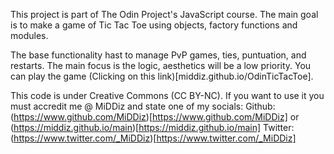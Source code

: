This project is part of The Odin Project's JavaScript course.
The main goal is to make a game of Tic Tac Toe using objects, factory functions and modules.

The base functionality hast to manage PvP games, ties, puntuation, and restarts.
The main focus is the logic, aesthetics will be a low priority.
You can play the game (Clicking on this link)[middiz.github.io/OdinTicTacToe].

This code is under Creative Commons (CC BY-NC). 
    If you want to use it you must accredit me @ MiDDiz and state one of my socials:
    Github: (https://www.github.com/MiDDiz)[https://www.github.com/MiDDiz] or (https://middiz.github.io/main)[https://middiz.github.io/main]
    Twitter: (https://www.twitter.com/_MiDDiz)[https://www.twitter.com/_MiDDiz]